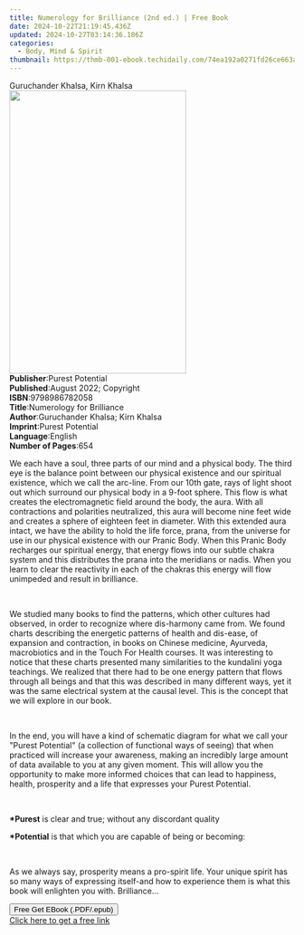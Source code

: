 ```yaml
---
title: Numerology for Brilliance (2nd ed.) | Free Book
date: 2024-10-22T21:19:45.436Z
updated: 2024-10-27T03:14:36.186Z
categories:
  - Body, Mind & Spirit
thumbnail: https://thmb-001-ebook.techidaily.com/74ea192a0271fd26ce663af99c28e68e6d7b3f0624c30406cf5aac4ecea9826d.jpg
---
```

<main id="book-container">
  <div class="flex flex-col">
    <div class="book-brief flex-1 py-6 px-4 sm:p-6 md:py-10 md:px-8">
      <!-- brief-->
      <div class="book-brief-main">Guruchander Khalsa, Kirn Khalsa</div>
    </div>
    <div
      class="book-meta-info flex-1 grid gap-4 col-start-1 col-end-3 row-start-1 sm:mb-6 sm:grid-cols-4 lg:gap-6 lg:col-start-2 lg:row-end-6 lg:row-span-6 lg:mb-0"
    >
      <div
        class="book-meta-info-left place-content-center mt-4 p-4 text-sm leading-6 col-start-2 col-span-2 dark:text-slate-400"
      >
        <img
          class="w-full h-500 object-cover rounded-lg sm:h-255 sm:col-span-2 lg:col-span-full"
          src="https://img-001-ebook.techidaily.com/61078259329235561b07d59774fcb2ba39e25f3cd73ab8ab48455280c93fd067.jpg"
          alt=""
          width="312"
          height="500"
        />
      </div>
      <div
        class="book-meta-info-right mt-2 col-start-1 row-start-2 col-span-3 self-center"
      >
        <!-- meta data  -->
        <div class="flex flex-col px-4 md:px-8">
          <div class="flex-1">
            <strong>Publisher</strong>:<span class="px-2"
              >Purest Potential</span
            >
          </div>
          <div class="flex-1">
            <strong>Published</strong>:<span class="px-2"
              >August 2022; Copyright</span
            >
          </div>
          <div class="flex-1">
            <strong>ISBN</strong>:<span class="px-2">9798986782058</span>
          </div>
          <div class="flex-1">
            <strong>Title</strong>:<span class="px-2"
              >Numerology for Brilliance</span
            >
          </div>
          <div class="flex-1">
            <strong>Author</strong>:<span class="px-2"
              >Guruchander Khalsa; Kirn Khalsa</span
            >
          </div>
          <div class="flex-1">
            <strong>Imprint</strong>:<span class="px-2">Purest Potential</span>
          </div>
          <div class="flex-1">
            <strong>Language</strong>:<span class="px-2">English</span>
          </div>
          <div class="flex-1">
            <strong>Number of Pages</strong>:<span class="px-2">654</span>
          </div>
        </div>
      </div>
    </div>
    <div class="book-description flex-1 py-6 px-4 sm:p-6 md:py-10 md:px-8">
      <div class="book-description-main">
        <div accordion-content="" id="description">
          <p>
            We each have a soul, three parts of our mind and a physical
            body.&nbsp;The third eye is the balance point between our physical
            existence and our spiritual existence, which we call the arc-line.
            From our 10th&nbsp;gate, rays of light shoot out which surround our
            physical body in a 9-foot sphere.&nbsp;This flow is what creates the
            electromagnetic field around the body, the aura.&nbsp;With all
            contractions and polarities neutralized, this aura will become nine
            feet wide and creates a sphere of eighteen feet in diameter. With
            this extended aura intact, we have the ability to hold the life
            force, prana, from the universe for use in our physical existence
            with our Pranic Body.&nbsp;When this Pranic Body recharges our
            spiritual energy, that energy flows into our subtle chakra system
            and this distributes the prana into the meridians or
            nadis.&nbsp;When you learn to clear the reactivity in each of the
            chakras this energy will flow unimpeded and result in brilliance.
          </p>
          <p><br /></p>
          <p>
            We studied many books to find the patterns, which other cultures had
            observed, in order to recognize where dis-harmony came from.&nbsp;We
            found charts describing the energetic patterns of health and
            dis-ease, of expansion and contraction, in books on Chinese
            medicine, Ayurveda, macrobiotics and in the Touch For Health
            courses. It was interesting to notice that these charts presented
            many similarities to the kundalini yoga teachings.&nbsp;We realized
            that there had to be one energy pattern that flows through all
            beings and that this was described in many different ways, yet it
            was the same electrical system at the causal level.&nbsp;This is the
            concept that we will explore in our book.
          </p>
          <p><br /></p>
          <p>
            In the end, you will have a kind of schematic diagram for what we
            call your "Purest&nbsp;Potential" (a collection of functional ways
            of seeing) that when practiced will increase your awareness, making
            an incredibly large amount of data available to you at any given
            moment. This will allow you the opportunity to make more informed
            choices that can lead to happiness, health, prosperity and a life
            that expresses your&nbsp;Purest&nbsp;Potential.
          </p>
          <p><br /></p>
          <p>
            <strong>*Purest</strong>&nbsp;is&nbsp;clear&nbsp;and&nbsp;true;
            without any discordant quality
          </p>
          <p>
            <strong>*Potential</strong>&nbsp;is that which you are capable of
            being or becoming:
          </p>
          <p><br /></p>
          <p>
            As we always say, prosperity means a pro-spirit life. Your unique
            spirit has so many ways of expressing itself-and how to experience
            them is what this book will enlighten you with.&nbsp;Brilliance...
          </p>
        </div>
        <div class="accordion-fader"></div>
      </div>
    </div>
    <div class="book-excerpts flex-1 py-6 px-4 sm:p-6 md:py-10 md:px-8"></div>
    <div
      class="book-about-author flex-1 py-6 px-4 sm:p-6 md:py-10 md:px-8"
    ></div>
    <div class="book-free-get flex-1 py-6 px-4 sm:p-6 md:py-10 md:px-8">
      <button
        id="btn-free-get"
        class="bg-blue-500 hover:bg-blue-700 text-white font-bold py-2 px-4 rounded"
      >
        Free Get EBook (.PDF/.epub)
      </button>
      <div id="countdown-display" class="px-2 text-lg mt-2"></div>
      <a
        id="free-link"
        class="hidden bg-blue-500 hover:bg-blue-700 text-white font-bold py-2 px-4 rounded"
        href="https://www.ebooks.com/en-us/book/210660657/numerology-for-brilliance/guruchander-khalsa/"
        target="_blank"
        >Click here to get a free link</a
      >
    </div>
    <script>
      let countdownTime = 0;
      let countdownInterval = null;
      document
        .getElementById('btn-free-get')
        .addEventListener('click', startCountdown);
      function startCountdown() {
        countdownTime = new Date().getTime() + 60000 * 3;
        countdownInterval = setInterval(updateCountdown, 1000);
        document.getElementById('btn-free-get').disabled = true;
        document
          .getElementById('btn-free-get')
          .classList.add('bg-gray-500', 'cursor-not-allowed');
      }
      function updateCountdown() {
        let currentTime = new Date().getTime();
        let timeLeft = countdownTime - currentTime;
        let secondsLeft = Math.floor(timeLeft / 1000);
        document.getElementById('countdown-display').innerHTML =
          `Remaining time: ${secondsLeft} seconds.`;
        if (secondsLeft <= 0) {
          clearInterval(countdownInterval);
          document.getElementById('btn-free-get').classList.add('hidden');
          document.getElementById('free-link').classList.remove('hidden');
          document.getElementById('countdown-display').innerHTML = '';
        }
      }
    </script>
  </div>
</main>

<ins class="adsbygoogle"
      style="display:block"
      data-ad-client="ca-pub-7571918770474297"
      data-ad-slot="8358498916"
      data-ad-format="auto"
      data-full-width-responsive="true"></ins>
    